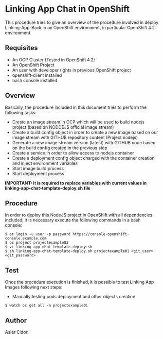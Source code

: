 # Linking App Chat in OpenShift

This procedure tries to give an overview of the procedure involved in deploy Linking-App-Back in an OpenShift environment, in particular OpenShift 4.2 environment.

## Requisites

- An OCP Cluster (Tested in OpenShift 4.2)
- An OpenShift Project
- An user with developer rights in previous OpenShift project
- openshift-client installed
- bash console installed

## Overview

Basically, the procedure included in this document tries to perform the following tasks:

- Create an image stream in OCP which will be used to build nodejs project (based on NODDEJS official image stream)
- Create a build config object in order to create a new image based on our image stream with GITHUB repository content (Project nodejs)
- Generate a new image stream version (latest) with GITHUB code based on the build config created in the previous step
- Create a service in order to allow access to nodejs container
- Create a deployment config object charged with the container creation and inject environment variables
- Start image build process
- Start deployment process

**IMPORTANT: It is required to replace variables with current values in linking-app-chat-template-deploy.sh file**

## Procedure

In order to deploy this NodeJS project in OpenShift with all dependencies included, it is necessary execute the following commands in a bash console:

```
$ oc login -u user -p password https://console-openshift-console.example.com
$ oc project projectexample01
$ vi linking-app-chat-template-deploy.sh
$ sh linking-app-chat-template-deploy.sh projectexample01 <git_user> <git_password>
```

## Test

Once the procedure execution is finished, it is possible to test Linking App Images following next steps:

- Manually testing pods deployment and other objects creation

```
$ watch oc get all -n projectexample01
```

## Author

Asier Cidon
